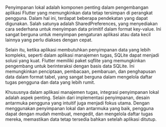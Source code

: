 Penyimpanan lokal adalah komponen penting dalam pengembangan aplikasi Flutter yang memungkinkan data tetap tersimpan di perangkat pengguna. Dalam hal ini, terdapat beberapa pendekatan yang dapat digunakan. Salah satunya adalah SharedPreferences, yang menyediakan cara sederhana untuk menyimpan data primitif dalam format key-value. Ini sangat berguna untuk menyimpan pengaturan aplikasi atau data kecil lainnya yang perlu diakses dengan cepat.

Selain itu, ketika aplikasi membutuhkan penyimpanan data yang lebih kompleks, seperti dalam aplikasi manajemen tugas, SQLite dapat menjadi solusi yang kuat. Flutter memiliki paket sqflite yang memungkinkan pengembang untuk berinteraksi dengan basis data SQLite. Ini memungkinkan penciptaan, pembacaan, pembaruan, dan penghapusan data dalam format tabel, yang sangat berguna dalam mengelola daftar tugas pengguna dan data yang lebih rumit.

Khususnya dalam aplikasi manajemen tugas, integrasi penyimpanan lokal adalah aspek penting. Selain dari implementasi penyimpanan, desain antarmuka pengguna yang intuitif juga menjadi fokus utama. Dengan menggunakan penyimpanan lokal dan antarmuka yang baik, pengguna dapat dengan mudah membuat, mengedit, dan mengelola daftar tugas mereka, memastikan data tetap tersedia bahkan setelah aplikasi ditutup.